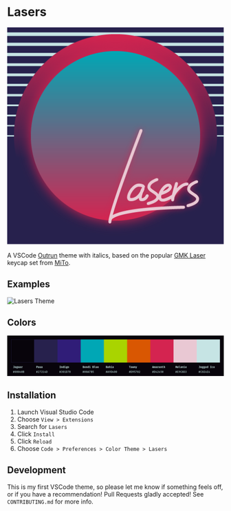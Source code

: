 # Lasers

<p align="center">
  <img src="https://raw.githubusercontent.com/j0hnm4r5/laser-theme/master/assets/images/logo.png">
</p>


A VSCode [Outrun](https://www.reddit.com/r/outrun/) theme with italics, based on the popular [GMK Laser](https://www.massdrop.com/buy/massdrop-x-mito-gmk-laser-custom-keycap-set) keycap set from [MiTo](https://mitormk.com/s00n).


## Examples

![Lasers Theme](https://i.imgur.com/jHS78Us.png)


## Colors

![Swatches](https://raw.githubusercontent.com/j0hnm4r5/laser-theme/master/assets/images/swatches.png)

## Installation

1. Launch Visual Studio Code
2. Choose `View > Extensions`
3. Search for `Lasers`
4. Click `Install`
5. Click `Reload`
6. Choose `Code > Preferences > Color Theme > Lasers`

## Development

This is my first VSCode theme, so please let me know if something feels off, or if you have a recommendation! Pull Requests gladly accepted! See `CONTRIBUTING.md` for more info.